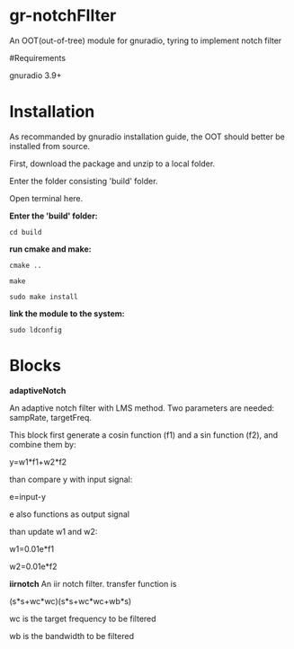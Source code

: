 # gr-notchFIlter

An OOT(out-of-tree) module for gnuradio, tyring  to implement notch filter

#Requirements

gnuradio 3.9+

# Installation

As recommanded by gnuradio installation guide, the OOT should better be installed from source.

First, download the package and unzip to a local folder.

Enter the folder consisting 'build' folder.

Open terminal here.

**Enter the 'build' folder:**
```shell
cd build
```
**run cmake and make:**
```shell
cmake ..

make

sudo make install
```
**link the module to the system:**
```shell
sudo ldconfig
```
# Blocks

**adaptiveNotch**

An adaptive notch filter with LMS method. Two parameters are needed: sampRate, targetFreq. 

This block first generate a cosin function (f1) and a sin function (f2), and combine them by: 

y=w1\*f1+w2\*f2

than compare y with input signal:

e=input-y

e also functions as output signal

than update w1 and w2:

w1=0.01e\*f1

w2=0.01e\*f2

**iirnotch**
An iir notch filter. transfer function is 

(s\*s+wc\*wc)\(s\*s+wc\*wc+wb\*s)

wc is the target frequency to be filtered

wb is the bandwidth to be filtered


